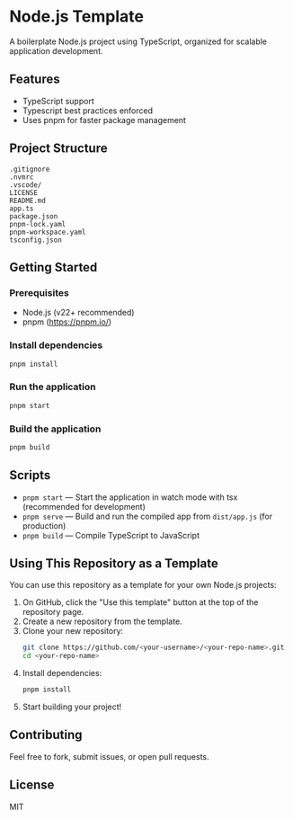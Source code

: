 # Node.js Template

A boilerplate Node.js project using TypeScript, organized for scalable application development.

## Features

- TypeScript support
- Typescript best practices enforced
- Uses pnpm for faster package management

## Project Structure

```
.gitignore
.nvmrc
.vscode/
LICENSE
README.md
app.ts
package.json
pnpm-lock.yaml
pnpm-workspace.yaml
tsconfig.json
```

## Getting Started

### Prerequisites

- Node.js (v22+ recommended)
- pnpm (https://pnpm.io/)

### Install dependencies

```zsh
pnpm install
```

### Run the application

```zsh
pnpm start
```

### Build the application

```zsh
pnpm build
```

## Scripts

- `pnpm start` — Start the application in watch mode with tsx (recommended for development)
- `pnpm serve` — Build and run the compiled app from `dist/app.js` (for production)
- `pnpm build` — Compile TypeScript to JavaScript

## Using This Repository as a Template

You can use this repository as a template for your own Node.js projects:

1. On GitHub, click the "Use this template" button at the top of the repository page.
2. Create a new repository from the template.
3. Clone your new repository:
   ```zsh
   git clone https://github.com/<your-username>/<your-repo-name>.git
   cd <your-repo-name>
   ```
4. Install dependencies:
   ```zsh
   pnpm install
   ```
5. Start building your project!

## Contributing

Feel free to fork, submit issues, or open pull requests.

## License

MIT
